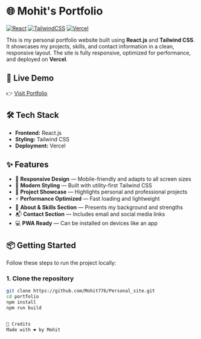 # 🌐 Mohit's Portfolio

[![React](https://img.shields.io/badge/React-20232A?style=for-the-badge&logo=react&logoColor=61DAFB)](https://reactjs.org/)
[![TailwindCSS](https://img.shields.io/badge/TailwindCSS-06B6D4?style=for-the-badge&logo=tailwindcss&logoColor=white)](https://tailwindcss.com/)
[![Vercel](https://img.shields.io/badge/Vercel-000000?style=for-the-badge&logo=vercel&logoColor=white)](https://vercel.com)

This is my personal portfolio website built using **React.js** and **Tailwind CSS**. It showcases my projects, skills, and contact information in a clean, responsive layout. The site is fully responsive, optimized for performance, and deployed on **Vercel**.

## 🚀 Live Demo

👉 [Visit Portfolio](https://mohit551.vercel.app)

## 🛠️ Tech Stack

- **Frontend:** React.js
- **Styling:** Tailwind CSS
- **Deployment:** Vercel

## ✨ Features

- 📱 **Responsive Design** — Mobile-friendly and adapts to all screen sizes
- 🎨 **Modern Styling** — Built with utility-first Tailwind CSS
- 🧠 **Project Showcase** — Highlights personal and professional projects
- ⚡ **Performance Optimized** — Fast loading and lightweight
- 💼 **About & Skills Section** — Presents my background and strengths
- 📬 **Contact Section** — Includes email and social media links
- 💻 **PWA Ready** — Can be installed on devices like an app


## 📦 Getting Started

Follow these steps to run the project locally:

### 1. Clone the repository
```bash
git clone https://github.com/Mohit776/Personal_site.git
cd portfolio
npm install
npm run build


🙌 Credits
Made with ❤️ by Mohit

